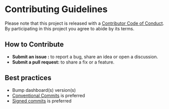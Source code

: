 # Contributing Guidelines

Please note that this project is released with a [Contributor Code of Conduct](CODE_OF_CONDUCT.md). By participating in this project you agree to abide by its terms.

## How to Contribute

- **Submit an issue :** to report a bug, share an idea or open a discussion.
- **Submit a pull request:** to share a fix or a feature.

## Best practices

- Bump dashboard(s) version(s)
- [Conventional Commits](https://www.conventionalcommits.org/en/v1.0.0/) is preferred
- [Signed commits](https://git-scm.com/docs/git-commit#Documentation/git-commit.txt---signoff) is preferred
